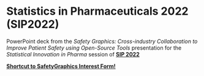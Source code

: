 # Statistics in Pharmaceuticals 2022 (SIP2022)
PowerPoint deck from the *Safety Graphics: Cross-industry Collaboration to Improve Patient Safety using Open-Source Tools* presentation for the *Statistical Innovation in Pharma* session of [**SIP 2022**](https://events.stat.uconn.edu/SIP2022/)

[**Shortcut to SafetyGraphics Interest Form!**](https://docs.google.com/forms/d/e/1FAIpQLSd4wkSfaajuj3iaVHirqj8L05S3yH7GVGwopufWRMmjif4IDg/viewform)
